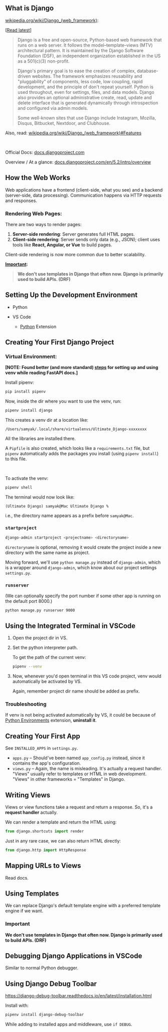 ## What is Django

[wikipedia.org/wiki/Django\_(web_framework)](<https://en.wikipedia.org/wiki/Django_(web_framework)>):

[[Read latest](<https://en.wikipedia.org/wiki/Django_(web_framework)>)]

> Django is a free and open-source, Python-based web framework that runs on a web server. It follows the model–template–views (MTV) architectural pattern. It is maintained by the Django Software Foundation (DSF), an independent organization established in the US as a 501(c)(3) non-profit.
>
> Django's primary goal is to ease the creation of complex, database-driven websites. The framework emphasizes reusability and "pluggability" of components, less code, low coupling, rapid development, and the principle of don't repeat yourself. Python is used throughout, even for settings, files, and data models. Django also provides an optional administrative create, read, update and delete interface that is generated dynamically through introspection and configured via admin models.
>
> Some well-known sites that use Django include Instagram, Mozilla, Disqus, Bitbucket, Nextdoor, and Clubhouse.

Also, read: [wikipedia.org/wiki/Django\_(web_framework)#Features](<https://en.wikipedia.org/wiki/Django_(web_framework)#Features>)

<br>

Official Docs: [docs.djangoproject.com](https://docs.djangoproject.com)

Overview / At a glance: [docs.djangoproject.com/en/5.2/intro/overview](https://docs.djangoproject.com/en/5.2/intro/overview)

## How the Web Works

Web applications have a frontend (client-side, what you see) and a backend (server-side, data processing). Communication happens via HTTP requests and responses.

### Rendering Web Pages:

There are two ways to render pages:

1. **Server-side rendering**: Server generates full HTML pages.
2. **Client-side rendering**: Server sends only data (e.g., JSON); client uses tools like **React, Angular, or Vue** to build pages.

Client-side rendering is now more common due to better scalability.

**[Important](#important):**

> **We don't use templates in Django that often now. Django is primarily used to build APIs. (DRF)**

## Setting Up the Development Environment

- Python

- VS Code
  - [Python](https://marketplace.visualstudio.com/items?itemName=ms-python.python) Extension

## Creating Your First Django Project

### Virtual Environment:

**[NOTE: Found better (and more standard) [steps](https://fastapi.tiangolo.com/virtual-environments) for setting up and using venv while reading FastAPI docs.]**

Install pipenv:

```sh
pip install pipenv
```

Now, inside the dir where you want to use the venv, run:

```sh
pipenv install django
```

This creates a venv dir at a location like:

```
/Users/samyak/.local/share/virtualenvs/Ultimate_Django-xxxxxxxx
```

All the libraries are installed there.

A `Pipfile` is also created, which looks like a `requirements.txt` file, but `pipenv` automatically adds the packages you install (using `pipenv install`) to this file.

<br>

To activate the venv:

```sh
pipenv shell
```

The terminal would now look like:

```
(Ultimate Django) samyak@Mac Ultimate Django %
```

i.e., the directory name appears as a prefix before `samyak@Mac`.

### `startproject`

```sh
django-admin startproject <projectname> <directoryname>
```

`directoryname` is optional, removing it would create the project inside a new directory with the same name as project.

Moving forward, we'll use `python manage.py` instead of `django-admin`, which is a wrapper around `django-admin`, which know about our project settings `settings.py`.

### `runserver`

(We can optionally specify the port number if some other app is running on the default port 8000.)

```sh
python manage.py runserver 9000
```

## Using the Integrated Terminal in VSCode

1. Open the project dir in VS.

2. Set the python interpreter path.

   To get the path of the current venv:

   ```sh
   pipenv --venv
   ```

3. Now, whenever you'd open terminal in this VS code project, venv would automatically be activated by VS.

   Again, remember project dir name should be added as prefix.

### Troubleshooting

If venv is not being activated automatically by VS, it could be because of [Python Environments](https://marketplace.visualstudio.com/items?itemName=ms-python.vscode-python-envs) extension, **uninstall it**.

## Creating Your First App

See `INSTALLED_APPS` in `settings.py`.

- `apps.py` – Should've been named `app_config.py` instead, since it contains the app's configuration.
- `views.py` – Again, the name is misleading. It's actually a request handler. "Views" usually refer to templates or HTML in web development.
  "Views" in other frameworks = "Templates" in Django.

## Writing Views

Views or view functions take a request and return a response. So, it's a **request handler** actually.

We can render a template and return the HTML using:

```py
from django.shortcuts import render
```

Just in any rare case, we can also return HTML directly:

```py
from django.http import HttpResponse
```

## Mapping URLs to Views

Read docs.

## Using Templates

We can replace Django's default template engine with a preferred template engine if we want.

### Important

**We don't use templates in Django that often now. Django is primarily used to build APIs. (DRF)**

## Debugging Django Applications in VSCode

Similar to normal Python debugger.

## Using Django Debug Toolbar

https://django-debug-toolbar.readthedocs.io/en/latest/installation.html

Install with:

```sh
pipenv install django-debug-toolbar
```

While adding to installed apps and middleware, use `if DEBUG`.
